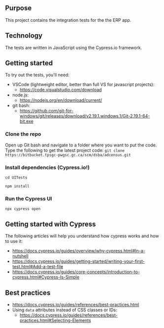 ## Purpose
This project contains the integration tests for the the ERP app.


## Technology
The tests are written in JavaScript using the Cypress.io framework.


## Getting started
To try out the tests, you'll need:

* VSCode (lightweight editor, better than full VS for javascript projects): 
    * https://code.visualstudio.com/download
* node.js:  
    * https://nodejs.org/en/download/current/
* git bash:
    * https://github.com/git-for-windows/git/releases/download/v2.19.1.windows.1/Git-2.19.1-64-bit.exe


### Clone the repo
Open up Git bash and navigate to a folder where you want to put the code.
Type the following to get the latest project code:
`git clone https://bitbucket.tpsgc-pwgsc.gc.ca/scm/dsba/adcensus.git`


### Install dependencies (Cypress.io!)
`cd UITests`

`npm install`


### Run the Cypress UI
`npx cypress open`


## Getting started with Cypress
The following articles will help you understand how cypress works and how to use it:
* https://docs.cypress.io/guides/overview/why-cypress.html#In-a-nutshell
* https://docs.cypress.io/guides/getting-started/writing-your-first-test.html#Add-a-test-file
* https://docs.cypress.io/guides/core-concepts/introduction-to-cypress.html#Cypress-Is-Simple


## Best practices
* https://docs.cypress.io/guides/references/best-practices.html
* Using `data` attributes instead of CSS classes or IDs:
    * https://docs.cypress.io/guides/references/best-practices.html#Selecting-Elements
